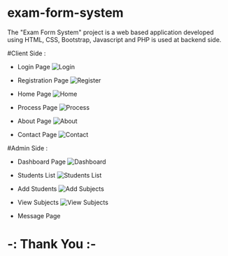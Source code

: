 # exam-form-system
The "Exam Form System" project is a web based application developed using HTML, CSS, Bootstrap, Javascript and PHP is used at backend side.

#Client Side :
- Login Page
![Login](https://user-images.githubusercontent.com/118722790/225694048-8829d53d-4269-48ad-bb69-ceb2d847fa18.png)

- Registration Page
![Register](https://user-images.githubusercontent.com/118722790/225694291-5dda7b19-ba18-4c87-a379-ea869fc51d3e.png)

- Home Page
![Home](https://user-images.githubusercontent.com/118722790/225694661-4a8b09c8-5b67-481e-b4ee-2e08a172c440.png)

- Process Page
![Process](https://user-images.githubusercontent.com/118722790/225694959-d7e54258-136e-4b89-b985-e6bede84f78b.png)

- About Page
![About](https://user-images.githubusercontent.com/118722790/225695584-ed4c2838-a370-400a-9347-4c05238d0bac.png)

- Contact Page
![Contact](https://user-images.githubusercontent.com/118722790/225695232-16fa97f7-e9dd-4ee6-9dfc-342fbfdf3989.png)


#Admin Side :
- Dashboard Page
![Dashboard](https://user-images.githubusercontent.com/118722790/225695979-8816f352-4f7f-4da1-b194-3e023e679650.png)

- Students List
![Students List](https://user-images.githubusercontent.com/118722790/225696219-b8d6a5dd-3516-4723-97e9-596b7d30355a.png)

- Add Students
![Add Subjects](https://user-images.githubusercontent.com/118722790/225696537-fcafdb6d-91f0-4578-bb31-f9e62ff77c0a.png)

- View Subjects
![View Subjects](https://user-images.githubusercontent.com/118722790/225697044-0452e0c8-b948-4d0d-b6da-1bb43e332050.png)

- Message Page

#  -: Thank You :-
